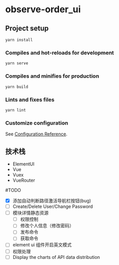 # observe-order_ui

## Project setup
```
yarn install
```

### Compiles and hot-reloads for development
```
yarn serve
```

### Compiles and minifies for production
```
yarn build
```

### Lints and fixes files
```
yarn lint
```

### Customize configuration
See [Configuration Reference](https://cli.vuejs.org/config/).

## 技术栈
- ElementUI
- Vue
- Vuex
- VueRouter

#TODO

- [x] 添加自动判断路径激活导航栏按钮(bug)
- [ ] Create/Delete User/Change Password
- [ ] 模块详情静态资源
  - [ ] 权限控制
  - [ ] 修改个人信息（修改密码）
  - [ ] 发布命令
  - [ ] 获取命令

- [ ] element ui 组件开启英文模式
- [ ] 权限处理
- [ ] Display the charts of API data distribution
